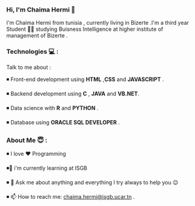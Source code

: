 ### Hi, I'm Chaima Hermi 👋

I'm Chaima Hermi from tunisia , currently living in Bizerte .I'm a third year Student :student: studying Buisness Intelligence at higher institute of management of Bizerte .







### Technologies :computer:	:

Talk to me about : 

:black_medium_small_square:	Front-end development using __HTML__ ,__CSS__ and __JAVASCRIPT__ . 

:black_medium_small_square:	Backend development using __C__ , __JAVA__ and  __VB.NET__.

:black_medium_small_square:	Data science with __R__ and __PYTHON__ .

:black_medium_small_square:	Database using __ORACLE SQL DEVELOPER__ .






### About Me 😇  :


:black_medium_small_square: I love :heart:	Programming

:black_medium_small_square:🌱  i'm currently learning at ISGB 

:black_medium_small_square: 💬 Ask me about anything and everything I try always to help you :wink:

:black_medium_small_square: 📫 How to reach me: chaima.hermi@isgb.ucar.tn .







<!--

Here are some ideas to get you started:

- 🔭 I’m currently working on ...
- 🌱 I’m currently learning ...
- 👯 I’m looking to collaborate on ...
- 🤔 I’m looking for help with ...
- 💬 Ask me about ...
- 📫 How to reach me: ...
- 😄 Pronouns: ...
- ⚡ Fun fact: ... 
-->
